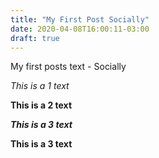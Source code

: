 ```yaml
---
title: "My First Post Socially"
date: 2020-04-08T16:00:11-03:00
draft: true 
---
```


My first posts text - Socially

*This is a 1 text*

**This is a 2 text**

***This is a 3 text***

****This is a 3 text****
